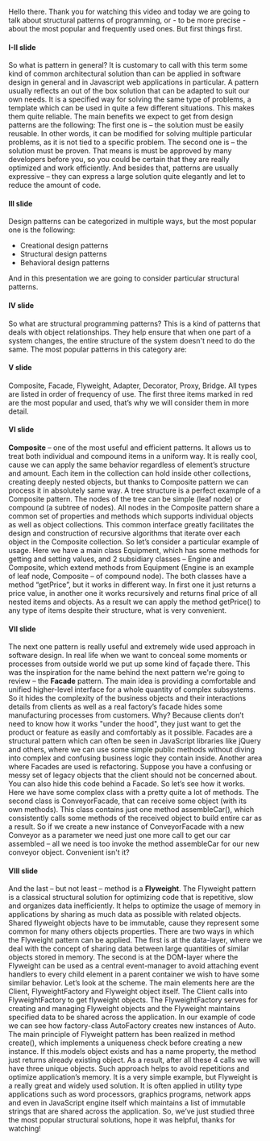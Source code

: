 Hello there. Thank you for watching this video and today we are going to talk about structural patterns of programming, or - to be more precise - about the most popular and frequently used ones. But first things first.

#### I-II slide
So what is pattern in general?  It is customary to call with this term some kind of common architectural solution than can be applied in software design in general and in Javascript web applications in particular. A pattern usually reflects an out of the box solution that can be adapted to suit our own needs. It is a specified way for solving the same type of problems, a template which can be used in quite a few different situations. This makes them quite reliable. 
The main benefits we expect to get from design patterns are the following:
The first one is – the solution must be easily reusable. In other words, it can be modified for solving multiple particular problems, as it is not tied to a specific problem.
The second one is – the solution must be proven. That means is must be approved by many developers before you, so you could be certain that they are really optimized and work efficiently. And besides that, patterns are usually expressive – they can express a large solution quite elegantly and let to reduce the amount of code.

#### III slide
Design patterns can be categorized in multiple ways, but the most popular one is the following:
*	Creational design patterns
*	Structural design patterns
*	Behavioral design patterns

And in this presentation we are going to consider particular structural patterns.

#### IV slide
So what are structural programming patterns? This is a kind of patterns that deals with object relationships. They help ensure that when one part of a system changes, the entire structure of the system doesn't need to do the same. The most popular patterns in this category are:

#### V slide
Composite, Facade, Flyweight, Adapter, Decorator, Proxy, Bridge. All types are listed in order of frequency of use. The first three items marked in red are the most popular and used, that’s why we will consider them in more detail.

#### VI slide
**Composite** – one of the most useful and efficient patterns. It allows us to treat both individual and compound items in a uniform way. It is really cool, cause we can apply the same behavior regardless of element’s structure and amount. Each item in the collection can hold inside other collections, creating deeply nested objects, but thanks to Composite pattern we can process it in absolutely same way.
A tree structure is a perfect example of a Composite pattern. The nodes of the tree can be simple (leaf node) or compound (a subtree of nodes). All nodes in the Composite pattern share a common set of properties and methods which supports individual objects as well as object collections. This common interface greatly facilitates the design and construction of recursive algorithms that iterate over each object in the Composite collection.
So let’s consider a particular example of usage. Here we have a main class Equipment, which has some methods for getting and setting values, and 2 subsidiary classes – Engine and Composite, which extend methods from Equipment (Engine is an example of leaf node, Composite – of compound node). The both classes have a method “getPrice”, but it works in different way. In first one it just returns a price value, in another one it works recursively and returns final price of all nested items and objects.
As a result we can apply the method getPrice() to any type of items despite their structure, what is very convenient.

#### VII slide
The next one pattern is really useful and extremely wide used approach in software design. In real life when we want to conceal some moments or processes from outside world we put up some kind of façade there.
This was the inspiration for the name behind the next pattern we're going to review – the **Facade** pattern. The main idea is providing a comfortable and unified higher-level interface for a whole quantity of complex subsystems. So it hides the complexity of the business objects and their interactions details from clients as well as a real factory’s facade hides some manufacturing processes from customers. Why? Because clients don’t need to know how it works "under the hood", they just want to get the product or feature as easily and comfortably as it possible.
Facades are a structural pattern which can often be seen in JavaScript libraries like jQuery and others, where we can use some simple public methods without diving into complex and confusing business logic they contain inside.
Another area where Facades are used is refactoring. Suppose you have a confusing or messy set of legacy objects that the client should not be concerned about. You can also hide this code behind a Facade.
So let’s see how it works.
Here we have some complex class with a pretty quite a lot of methods. The second class is ConveyorFacade,  that can receive some object (with its own methods). This class contains just one method assembleCar(), which consistently calls some methods of the received object to build entire car as a result.
So if we create a new instance of ConveyorFacade with a new Conveyor as a parameter we need just one more call to get our car assembled – all we need is too invoke the method assembleCar for our new conveyor  object. Convenient isn't it?

#### VIII slide
And the last – but not least – method is a **Flyweight**.
The Flyweight pattern is a classical structural solution for optimizing code that is repetitive, slow and organizes data inefficiently. It helps to optimize the usage of memory in applications by sharing as much data as possible with related objects. Shared flyweight objects have to be immutable, cause they represent some common for many others objects properties.
There are two ways in which the Flyweight pattern can be applied. The first is at the data-layer, where we deal with the concept of sharing data between large quantities of similar objects stored in memory. The second is at the DOM-layer where the Flyweight can be used as a central event-manager to avoid attaching event handlers to every child element in a parent container we wish to have some similar behavior.
Let’s look at the scheme. The main elements here are the Client, FlyweightFactory and Flyweight object itself. The Client calls into FlyweightFactory to get flyweight objects. The FlyweightFactory serves for creating and managing Flyweight objects and the Flyweight maintains specified data to be shared across the application.
In our example of code we can see how factory-class AutoFactory creates new instances of Auto. The main principle of Flyweight pattern has been realized in method create(), which implements a uniqueness check before creating a new instance. If this.models object exists and has a name property, the method just returns already existing object. As a result, after all these 4 calls we will have three unique objects.
Such approach helps to avoid repetitions and optimize application’s memory.
It is a very simple example, but Flyweight is a really great and widely used solution. It is often applied in utility type applications such as word processors, graphics programs, network apps and even in JavaScript engine itself which maintains a list of immutable strings that are shared across the application.
So, we’ve just studied three the most popular structural solutions, hope it was helpful, thanks for watching!
